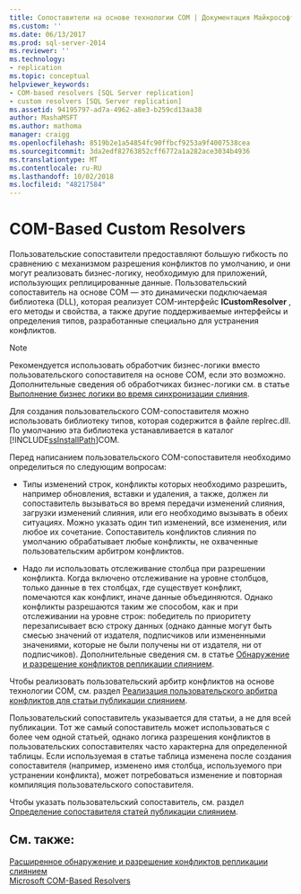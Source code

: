 ```yaml
---
title: Сопоставители на основе технологии COM | Документация Майкрософт
ms.custom: ''
ms.date: 06/13/2017
ms.prod: sql-server-2014
ms.reviewer: ''
ms.technology:
- replication
ms.topic: conceptual
helpviewer_keywords:
- COM-based resolvers [SQL Server replication]
- custom resolvers [SQL Server replication]
ms.assetid: 94195797-ad7a-4962-a8e3-b259cd13aa38
author: MashaMSFT
ms.author: mathoma
manager: craigg
ms.openlocfilehash: 8519b2e1a54854fc90ffbcf9253a9f4007538cea
ms.sourcegitcommit: 3da2edf82763852cff6772a1a282ace3034b4936
ms.translationtype: MT
ms.contentlocale: ru-RU
ms.lasthandoff: 10/02/2018
ms.locfileid: "48217584"
---
```

# <a name="com-based-custom-resolvers"></a>COM-Based Custom Resolvers
  Пользовательские сопоставители предоставляют большую гибкость по сравнению с механизмом разрешения конфликтов по умолчанию, и они могут реализовать бизнес-логику, необходимую для приложений, использующих реплицированные данные. Пользовательский сопоставитель на основе COM — это динамически подключаемая библиотека (DLL), которая реализует COM-интерфейс **ICustomResolver** , его методы и свойства, а также другие поддерживаемые интерфейсы и определения типов, разработанные специально для устранения конфликтов.  
  
> [!NOTE]  
>  Рекомендуется использовать обработчик бизнес-логики вместо пользовательского сопоставителя на основе COM, если это возможно. Дополнительные сведения об обработчиках бизнес-логики см. в статье [Выполнение бизнес логики во время синхронизации слияния](execute-business-logic-during-merge-synchronization.md).  
  
 Для создания пользовательского COM-сопоставителя можно использовать библиотеку типов, которая содержится в файле replrec.dll. По умолчанию эта библиотека устанавливается в каталог [!INCLUDE[ssInstallPath](../../../includes/ssinstallpath-md.md)]COM.  
  
 Перед написанием пользовательского COM-сопоставителя необходимо определиться по следующим вопросам:  
  
-   Типы изменений строк, конфликты которых необходимо разрешить, например обновления, вставки и удаления, а также, должен ли сопоставитель вызываться во время передачи изменений слияния, загрузки изменений слияния, или его необходимо вызывать в обеих ситуациях. Можно указать один тип изменений, все изменения, или любое их сочетание. Сопоставитель конфликтов слияния по умолчанию обрабатывает любые конфликты, не охваченные пользовательским арбитром конфликтов.  
  
-   Надо ли использовать отслеживание столбца при разрешении конфликта. Когда включено отслеживание на уровне столбцов, только данные в тех столбцах, где существует конфликт, помечаются как конфликт, иначе данные объединяются. Однако конфликты разрешаются таким же способом, как и при отслеживании на уровне строк: победитель по приоритету перезаписывает всю строку данных (однако данные могут быть смесью значений от издателя, подписчиков или измененными значениями, которые не были получены ни от издателя, ни от подписчиков). Дополнительные сведения см. в статье [Обнаружение и разрешение конфликтов репликации слиянием](advanced-merge-replication-resolve-merge-replication-conflicts.md).  
  
 Чтобы реализовать пользовательский арбитр конфликтов на основе технологии COM, см. раздел [Реализация пользовательского арбитра конфликтов для статьи публикации слиянием](../implement-a-custom-conflict-resolver-for-a-merge-article.md).  
  
 Пользовательский сопоставитель указывается для статьи, а не для всей публикации. Тот же самый сопоставитель может использоваться с более чем одной статьей, однако логика разрешения конфликтов в пользовательских сопоставителях часто характерна для определенной таблицы. Если используемая в статье таблица изменена после создания сопоставителя (например, изменено имя столбца, используемого при устранении конфликта), может потребоваться изменение и повторная компиляция пользовательского сопоставителя.  
  
 Чтобы указать пользовательский сопоставитель, см. раздел [Определение сопоставителя статей публикации слиянием](../publish/specify-a-merge-article-resolver.md).  
  
## <a name="see-also"></a>См. также:  
 [Расширенное обнаружение и разрешение конфликтов репликации слиянием](advanced-merge-replication-conflict-detection-and-resolution.md)   
 [Microsoft COM-Based Resolvers](advanced-merge-replication-conflict-com-based-resolvers.md)  
  
  
